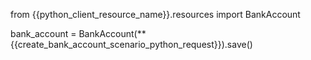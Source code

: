 from {{python_client_resource_name}}.resources import BankAccount

bank_account = BankAccount(**{{create_bank_account_scenario_python_request}}).save()
